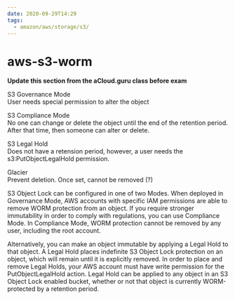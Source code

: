 ```yaml
---
date: 2020-09-29T14:29
tags:
  - amazon/aws/storage/s3/
---
```


# aws-s3-worm

**Update this section from the aCloud.guru class before exam**

S3 Governance Mode  
User needs special permission to alter the object

S3 Compliance Mode  
No one can change or delete the object until the end of the
retention period. After that time, then someone can alter or delete.


S3 Legal Hold  
Does not have a retension period, however, a user needs the s3:PutObjectLegalHold permission.

Glacier  
Prevent deletion. Once set, cannot be removed (?)


S3 Object Lock can be configured in one of two Modes. When deployed in Governance Mode, AWS accounts with specific IAM permissions are able to remove WORM protection from an object. If you require stronger immutability in order to comply with regulations, you can use Compliance Mode. In Compliance Mode, WORM protection cannot be removed by any user, including the root account.

Alternatively, you can make an object immutable by applying a Legal Hold to that object. A Legal Hold places indefinite S3 Object Lock protection on an object, which will remain until it is explicitly removed. In order to place and remove Legal Holds, your AWS account must have write permission for the PutObjectLegalHold action. Legal Hold can be applied to any object in an S3 Object Lock enabled bucket, whether or not that object is currently WORM-protected by a retention period.